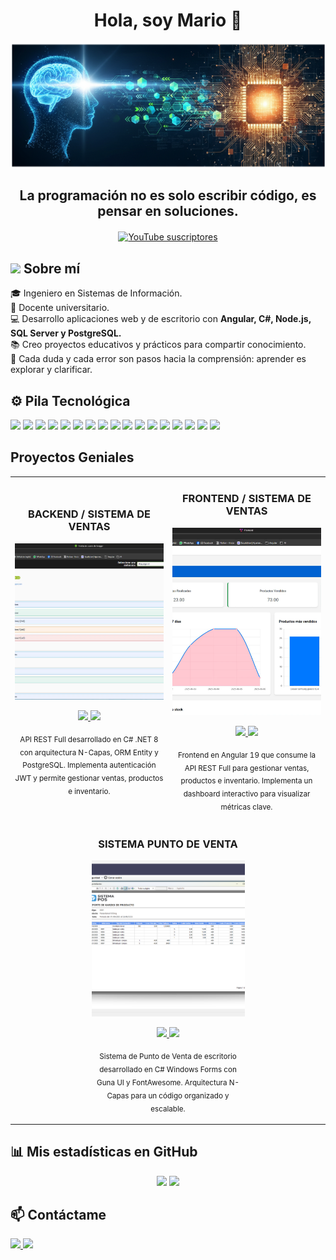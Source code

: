 <h1 align="center">Hola, soy Mario 👋</h1>

<p align="center">
  <img src="https://raw.githubusercontent.com/MGarcia7783/MGarcia7783/main/banner.png" width="100%"  height="200"/>
</p>
  
<h2 align="center">La programación no es solo escribir código, es pensar en soluciones.</h2>

<p align="center" style="margin-top: 20px;">
  <a href="https://www.youtube.com/channel/UCo9Auv6wQzVkUTaiVG-Bx5w?sub_confirmation=1" target="_blank">
    <img 
      src="https://img.shields.io/youtube/channel/subscribers/UCo9Auv6wQzVkUTaiVG-Bx5w?style=social&label=Suscriptores&labelColor=ffffff&color=ffffff&logo=youtube&logoColor=%23FF0000" 
      alt="YouTube suscriptores" 
    />
  </a>
</p>

## <picture><img src="https://github.com/7oSkaaa/7oSkaaa/blob/main/Images/about_me.gif?raw=true" width="50px"></picture> Sobre mí  

🎓 Ingeniero en Sistemas de Información.  
👨 Docente universitario.  
💻 Desarrollo aplicaciones web y de escritorio con **Angular, C#, Node.js, SQL Server y PostgreSQL.**  
📚 Creo proyectos educativos y prácticos para compartir conocimiento.  
🌱 Cada duda y cada error son pasos hacia la comprensión: aprender es explorar y clarificar.  

## ⚙️ Pila Tecnológica

<p align="left">
  <img src="https://img.shields.io/badge/Angular-FF0033?style=for-the-badge&logo=angular&logoColor=white&border-radius=8px"/>
  <img src="https://img.shields.io/badge/TypeScript-3178C6?style=for-the-badge&logo=typescript&logoColor=white"/>
  <img src="https://img.shields.io/badge/JavaScript-F7DF1E?style=for-the-badge&logo=javascript&logoColor=black"/>
  <img src="https://img.shields.io/badge/Bootstrap-7952B3?style=for-the-badge&logo=bootstrap&logoColor=white"/>
  <img src="https://img.shields.io/badge/html5-%23E34F26.svg?style=for-the-badge&logo=html5&logoColor=white"/>
  <img src="https://img.shields.io/badge/css3-%231572B6.svg?style=for-the-badge&logo=css3&logoColor=white"/>
  <img src="https://img.shields.io/badge/Visual%20Studio-5C2D91.svg?style=for-the-badge&logo=visual-studio&logoColor=white"/>
  <img src="https://img.shields.io/badge/c%23-%23239120.svg?style=for-the-badge&logo=csharp&logoColor=white">
  <img src="https://img.shields.io/badge/SQL%20Server-CC2927?style=for-the-badge&logo=microsoft-sql-server&logoColor=white"/>
  <img src="https://img.shields.io/badge/MySQL-4479A1?style=for-the-badge&logo=mysql&logoColor=white"/>
  <img src="https://img.shields.io/badge/PostgreSQL-336791?style=for-the-badge&logo=postgresql&logoColor=white"/>
  <img src="https://img.shields.io/badge/DBeaver-372923?style=for-the-badge&logo=dbeaver&logoColor=white"/>
  <img src="https://img.shields.io/badge/Visual%20Studio%20Code-007ACC?style=for-the-badge&logo=visual-studio-code&logoColor=white"/>
  <img src="https://img.shields.io/badge/Postman-FF6C37?style=for-the-badge&logo=postman&logoColor=white"/>
  <img src="https://img.shields.io/badge/Excalidraw-000000?style=for-the-badge&logo=excalidraw&logoColor=white"/> 
  <img src="https://img.shields.io/badge/github-%23121011.svg?style=for-the-badge&logo=github&logoColor=white"/>
  <img src="https://img.shields.io/badge/Notion-000000?style=for-the-badge&logo=notion&logoColor=white"/>
</p>

## Proyectos Geniales
<table width="100%">
  <tbody>
    <tr>
      <!-- Backend API REST -->
      <td width="50%">
        <h3 align="center">BACKEND / SISTEMA DE VENTAS</h3>
        <div align="center">
          <a href="https://github.com/MGarcia7783/API-REST-FULL">
            <img src="https://raw.githubusercontent.com/MGarcia7783/MGarcia7783/main/backend.png" width="400" height="250" style="object-fit: cover;" alt="API REST">
          </a>
          <p>
            <a href="https://github.com/MGarcia7783/SistemaInventario">
              <img src="https://img.shields.io/badge/-CÓDIGO-F7DF1E?style=for-the-badge&logo=github&logoColor=black">
            </a>
            <a href="https://www.youtube.com/playlist?list=PLYF5u-YnYUgsl_rqHk7g5c8hn4nDp2OuD&si=BxAr5BSEeeGuB8WX" target="_blank">
              <img src="https://img.shields.io/badge/-YOUTUBE-FF0000?style=for-the-badge&logo=youtube&logoColor=white">
            </a>
          </p>
          <p>
            <sub>API REST Full desarrollado en C# .NET 8 con arquitectura N-Capas, ORM Entity y PostgreSQL. Implementa autenticación JWT y permite gestionar ventas, productos e inventario.</sub>
          </p>
        </div>
      </td>
      <!-- Frontend Angular 19 -->
      <td width="50%">
        <h3 align="center">FRONTEND / SISTEMA DE VENTAS</h3>
        <div align="center">
          <a href="https://github.com/MGarcia7783/Frontend-Angular19">
            <img src="https://raw.githubusercontent.com/MGarcia7783/MGarcia7783/main/frontend.png" width="400" height="300" style="object-fit: cover;" alt="Frontend Angular 19">
          </a>
          <p>
            <a href="https://github.com/MGarcia7783/SistemaInventario">
              <img src="https://img.shields.io/badge/-CÓDIGO-F7DF1E?style=for-the-badge&logo=github&logoColor=black">
            </a>
            <a href="https://youtube.com/playlist?list=PLYF5u-YnYUgvoVndpTDIRNR4uAQ7JKxFv&si=OmXpYdrKefPmyljR" target="_blank">
              <img src="https://img.shields.io/badge/-YOUTUBE-FF0000?style=for-the-badge&logo=youtube&logoColor=white">
            </a>
          </p>
          <p>
            <sub>Frontend en Angular 19 que consume la API REST Full para gestionar ventas, productos e inventario. Implementa un dashboard interactivo para visualizar métricas clave.</sub>
          </p>
        </div>
      </td>
    </tr>
    <tr>
      <!-- POS adaptado al 50% y centrado -->
      <td colspan="2">
        <div align="center" style="width:50%; margin:auto;">
          <h3 align="center">SISTEMA PUNTO DE VENTA</h3>
          <div align="center">
            <a href="https://github.com/MGarcia7783/PosEscritorio">
              <img src="https://raw.githubusercontent.com/MGarcia7783/MGarcia7783/main/pos_escritorio.png" width="400" height="250" style="object-fit: cover;" alt="POS">
            </a>
            <p>
              <a href="https://github.com/MGarcia7783/PuntoVenta">
                <img src="https://img.shields.io/badge/-CÓDIGO-F7DF1E?style=for-the-badge&logo=github&logoColor=black">
              </a>
              <a href="https://youtube.com/playlist?list=PLYF5u-YnYUgumOz9LB5HvahLBaTqoLvTO&si=Yv600mJ6QKS8R0oo" target="_blank">
                <img src="https://img.shields.io/badge/-YOUTUBE-FF0000?style=for-the-badge&logo=youtube&logoColor=white">
              </a>
            </p>
            <p>
              <sub>Sistema de Punto de Venta de escritorio desarrollado en C# Windows Forms con Guna UI y FontAwesome. Arquitectura N-Capas para un código organizado y escalable.</sub>
            </p>
          </div>
        </div>
      </td>
    </tr>
  </tbody>
</table>

## 📊 Mis estadísticas en GitHub

<p align="center">
  <img src="https://github-readme-stats.vercel.app/api?username=thompsonemerson&show_icons=true&theme=radical"/>
  <img src="https://github-readme-streak-stats.herokuapp.com/?user=thompsonemerson&theme=radical"/>
</p>

## 📫 Contáctame

<p align="left">
  <a href="https://mail.google.com/mail/?view=cm&to=mrgmairena@gmail.com">
    <img src="https://img.shields.io/badge/Email-mrgmairena%40gmail.com-D14836?style=for-the-badge&logo=gmail&logoColor=white"/>
  </a>

  <a href="https://wa.me/50589275495">
    <img src="https://img.shields.io/badge/WhatsApp-Contact-green?style=for-the-badge&logo=whatsapp&logoColor=white"/>
  </a>
</p>
